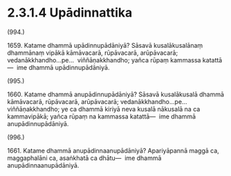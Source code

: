 

# 2.3.1.4 Upādinnattika





(994.)

1659\. Katame dhammā upādinnupādāniyā? Sāsavā kusalākusalānaṃ dhammānaṃ vipākā kāmāvacarā, rūpāvacarā, arūpāvacarā; vedanākkhandho…pe…  viññāṇakkhandho; yañca rūpaṃ kammassa katattā—  ime dhammā upādinnupādāniyā.

(995.)

1660\. Katame dhammā anupādinnupādāniyā? Sāsavā kusalākusalā dhammā kāmāvacarā, rūpāvacarā, arūpāvacarā; vedanākkhandho…pe…  viññāṇakkhandho; ye ca dhammā kiriyā neva kusalā nākusalā na ca kammavipākā; yañca rūpaṃ na kammassa katattā—  ime dhammā anupādinnupādāniyā.

(996.)

1661\. Katame dhammā anupādinnaanupādāniyā? Apariyāpannā maggā ca, maggaphalāni ca, asaṅkhatā ca dhātu—  ime dhammā anupādinnaanupādāniyā.




